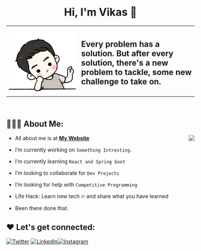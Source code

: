 

<!--
**vikacxio/vikacxio** is a ✨ _special_ ✨ repository because its `README.md` (this file) appears on your GitHub profile.

Here are some ideas to get you started:

- 🔭 I’m currently working on ...
- 🌱 I’m currently learning ...
- 👯 I’m looking to collaborate on ...
- 🤔 I’m looking for help with ...
- 💬 Ask me about ...
- 📫 How to reach me: ...
- 😄 Pronouns: ...
- ⚡ Fun fact: ...
-->
<h1 align="center">Hi, I'm Vikas 👋</h1>

<table border="0">
  <tr>
    <td>
      <img src="./favicon.png" alt="Image" style="max-width: 100%; height: auto;" />
    </td>
    <td>
      <h2>Every problem has a solution. But after every solution, there's a new problem to tackle, some new challenge to take on.</h2>
    </td>
  </tr>
</table>

 <br/>

## 👨🏻‍💻 About Me:

<img  src="./thoughtworks-gif_dribbble.gif" height="290px" align="right" />

- All about me is at **[My Website](https://vikacxio.vercel.app/)**

- I’m currently working on `Something Intresting`.

- I’m currently learning `React and Spring boot`

- I’m looking to collaborate for `Dev Projects`

- I’m looking for help with `Competitive Programming`

- Life Hack: Learn new tech :fire: and share what you have learned

- Been there done that.




## ❤️ Let's get connected:

<p><a href="https://twitter.com/vikacxio" target="_blank"><img alt="Twitter" src="https://img.shields.io/badge/twitter-%231DA1F2.svg?&style=for-the-badge&logo=twitter&logoColor=white"  height="30px"/></a> <a href="https://www.linkedin.com/in/vikacxio/" target="_blank"><img alt="LinkedIn" src="https://img.shields.io/badge/linkedin-%230077B5.svg?&style=for-the-badge&logo=linkedin&logoColor=white"  height="30px"/></a><a href="https://www.instagram.com/vikacxio" target="_blank"><img alt="Instagram" src="https://img.shields.io/badge/Instagram-E4405F?style=for-the-badge&logo=instagram&logoColor=white"  height="30px"/></a>
</p>


